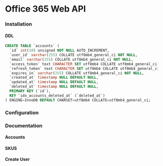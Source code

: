 # Office 365 Web API

### Installation

#### DDL

```sql
CREATE TABLE `accounts` (
  `id` int(10) unsigned NOT NULL AUTO_INCREMENT,
  `user_id` varchar(255) COLLATE utf8mb4_general_ci NOT NULL,
  `email` varchar(255) COLLATE utf8mb4_general_ci NOT NULL,
  `access_token` text CHARACTER SET utf8mb4 COLLATE utf8mb4_general_ci NOT NULL,
  `refresh_token` text CHARACTER SET utf8mb4 COLLATE utf8mb4_general_ci NOT NULL,
  `expires_in` varchar(255) COLLATE utf8mb4_general_ci NOT NULL,
  `created_at` timestamp NULL DEFAULT NULL,
  `updated_at` timestamp NULL DEFAULT NULL,
  `deleted_at` timestamp NULL DEFAULT NULL,
  PRIMARY KEY (`id`),
  KEY `idx_accounts_deleted_at` (`deleted_at`)
) ENGINE=InnoDB DEFAULT CHARSET=utf8mb4 COLLATE=utf8mb4_general_ci;
```

### Configuration

### Documentation

#### Accounts

#### SKUS

#### Create User
